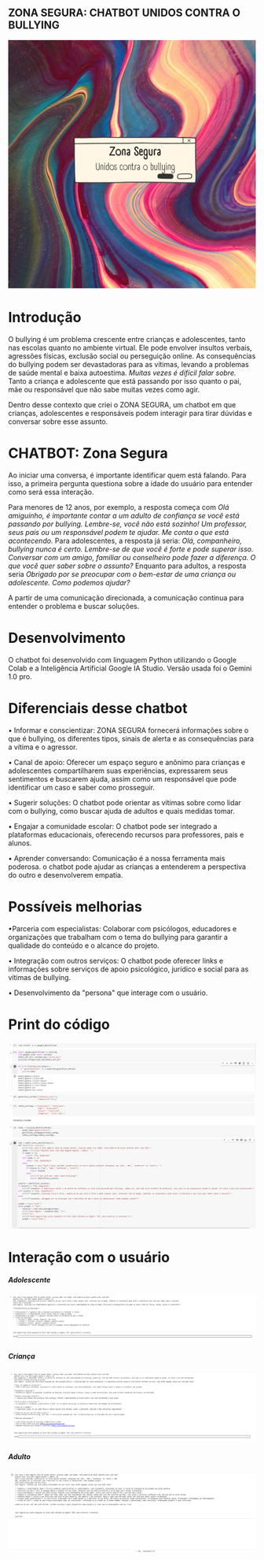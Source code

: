 ## ZONA SEGURA: CHATBOT UNIDOS CONTRA O BULLYING ##
![Abre_chatbot](https://github.com/AllyneCoelho/Projeto_Unidos_contra_o_Bullying/blob/main/ZONA%20SEGURA%20(1).png)
# Introdução #
O bullying é um problema crescente entre crianças e adolescentes, tanto nas escolas quanto no ambiente virtual. Ele pode envolver insultos verbais, agressões físicas, exclusão social ou perseguição online. As consequências do bullying podem ser devastadoras para as vítimas, levando a problemas de saúde mental e baixa autoestima.
_Muitas vezes é difícil falar sobre._ Tanto a criança e adolescente que está passando por isso quanto o pai, mãe ou responsável que não sabe muitas vezes como agir.

Dentro desse contexto que criei o ZONA SEGURA, um chatbot em que crianças, adolescentes e responsáveis podem interagir para tirar dúvidas e conversar sobre esse assunto.

# CHATBOT: Zona Segura #
Ao iniciar uma conversa, é importante identificar quem está falando.
Para isso, a primeira pergunta questiona sobre a idade do usuário para entender como será essa interação.

Para menores de 12 anos, por exemplo, a resposta começa com _Olá amiguinho, é importante contar a um adulto de confiança se você está passando por bullying. Lembre-se, você não está sozinho! Um professor, seus pais ou um responsável podem te ajudar. Me conta o que está acontecendo._
Para adolescentes, a resposta já seria: _Olá, companheiro, bullying nunca é certo. Lembre-se de que você é forte e pode superar isso. Conversar com um amigo, familiar ou conselheiro pode fazer a diferença. O que você quer saber sobre o assunto?_
Enquanto para adultos, a resposta seria _Obrigado por se preocupar com o bem-estar de uma criança ou adolescente. Como podemos ajudar?_

A partir de uma comunicação direcionada, a comunicação continua para entender o problema e buscar soluções.

# Desenvolvimento #
O chatbot foi desenvolvido com linguagem Python utilizando o Google Colab e a Inteligência Artificial Google IA Studio.
Versão usada foi o Gemini 1.0 pro.

# Diferenciais desse chatbot #
• Informar e conscientizar: ZONA SEGURA fornecerá informações sobre o que é bullying, os diferentes tipos, sinais de alerta e as consequências para a vítima e o agressor.

• Canal de apoio: Oferecer um espaço seguro e anônimo para crianças e adolescentes compartilharem suas experiências, expressarem seus sentimentos e buscarem ajuda, assim como um responsável que pode identificar um caso e saber como prosseguir.

• Sugerir soluções: O chatbot pode orientar as vítimas sobre como lidar com o bullying, como buscar ajuda de adultos e quais medidas tomar.

• Engajar a comunidade escolar: O chatbot pode ser integrado a plataformas educacionais, oferecendo recursos para professores, pais e alunos.

• Aprender conversando: Comunicação é a nossa ferramenta mais poderosa. o chatbot pode ajudar as crianças a entenderem a perspectiva do outro e desenvolverem empatia.

# Possíveis melhorias #
•Parceria com especialistas: Colaborar com psicólogos, educadores e organizações que trabalham com o tema do bullying para garantir a qualidade do conteúdo e o alcance do projeto.

• Integração com outros serviços: O chatbot pode oferecer links e informações sobre serviços de apoio psicológico, jurídico e social para as vítimas de bullying.

• Desenvolvimento da "persona" que interage com o usuário.

# Print do código #
![código_detalhe](https://github.com/AllyneCoelho/Projeto_Unidos_contra_o_Bullying/blob/main/code.png)

# Interação com o usuário #
##### Adolescente #####
![interação_usuario](https://github.com/AllyneCoelho/Projeto_Unidos_contra_o_Bullying/blob/main/intera%C3%A7%C3%A3o.PNG)

##### Criança #####
![interação_usuario2](https://github.com/AllyneCoelho/Projeto_Unidos_contra_o_Bullying/blob/main/intera%C3%A7%C3%A3o2.PNG)

##### Adulto #####
![interação_usuario3](https://github.com/AllyneCoelho/Projeto_Unidos_contra_o_Bullying/blob/main/intera%C3%A7%C3%A3o3.PNG)

